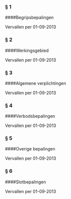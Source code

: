 <meta http-equiv='Content-Type' content='text/html; charset=utf-8' />

### §  1  

####Begripsbepalingen

Vervallen per 01-09-2013 

### §  2  

####Werkingsgebied

Vervallen per 01-09-2013 

### §  3  

####Algemene verplichtingen

Vervallen per 01-09-2013 

### §  4  

####Verbodsbepalingen

Vervallen per 01-09-2013 

### §  5  

####Overige bepalingen

Vervallen per 01-09-2013 

### §  6  

####Slotbepalingen

Vervallen per 01-09-2013 

